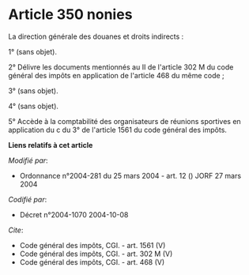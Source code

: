 # Article 350 nonies

La direction générale des douanes et droits indirects : 

1° (sans objet). 

2° Délivre les documents mentionnés au II de l'article 302 M du code général des impôts en application de l'article 468 du
même code ; 

3° (sans objet). 

4° (sans objet). 

5° Accède à la comptabilité des organisateurs de réunions sportives en application du c du 3° de l'article 1561 du code
général des impôts.

**Liens relatifs à cet article**

_Modifié par_:

  - Ordonnance n°2004-281 du 25 mars 2004 - art. 12 () JORF 27 mars 2004

_Codifié par_:

  - Décret n°2004-1070 2004-10-08

_Cite_:

  - Code général des impôts, CGI. - art. 1561 (V)
  - Code général des impôts, CGI. - art. 302 M (V)
  - Code général des impôts, CGI. - art. 468 (V)
